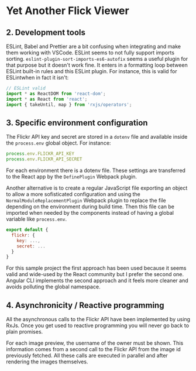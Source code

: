 # Yet Another Flick Viewer

## 2. Development tools

ESLint, Babel and Prettier are a bit confusing when integrating and make them working with VSCode. ESLint seems to not fully support imports sorting. `eslint-plugin-sort-imports-es6-autofix` seems a useful plugin for that purpose but it doesn't work fine. It enters in a formatting loop between ESLint built-in rules and this ESLint plugin. For instance, this is valid for ESLintwhen in fact it isn't:

```javascript
// ESLint valid
import * as ReactDOM from 'react-dom';
import * as React from 'react';
import { takeUntil, map } from 'rxjs/operators';
```

## 3. Specific environment configuration

The Flickr API key and secret are stored in a `dotenv` file and available inside the `process.env` global object. For instance:

```javascript
process.env.FLICKR_API_KEY
process.env.FLICKR_API_SECRET
```

For each environment there is a dotenv file. These settings are transferred to the React app by the `DefinePlugin` Webpack plugin.

Another alternative is to create a regular JavaScript file exporting an object to allow a more sofisticated configuration and using the `NormalModuleReplacementPlugin` Webpack plugin to replace the file depending on the environment during build time. Then this file can be imported when needed by the components instead of having a global variable like `process.env`.

```javascript
export default {
  flickr: {
    key: ...,
    secret: ...
  }
}
```

For this sample project the first approach has been used because it seems valid and wide-used by the React community but I prefer the second one. Angular CLI implements the second approach and it feels more cleaner and avoids polluting the global namespace.

## 4. Asynchronicity / Reactive programming

All the asynchronous calls to the Flickr API have been implemented by using RxJs. Once you get used to reactive programming you will never go back to plain promises.

For each image preview, the username of the owner must be shown. This information comes from a second call to the Flickr API from the image id previously fetched. All these calls are executed in parallel and after rendering the images themselves.
